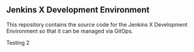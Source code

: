 
## Jenkins X Development Environment

This repository contains the source code for the Jenkins X Development Environment so that it can be managed via GitOps.

Testing 2
